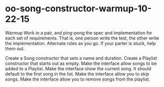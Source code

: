 # oo-song-constructor-warmup-10-22-15
Warmup
Work in a pair, and ping-pong the spec and implementation for each set of requirements. That is, one person write the test, the other write the implementation. Alternate roles as you go. If your parter is stuck, help them out.

Create a Song constructor that sets a name and duration.
Create a Playlist constructor that starts out as empty.
Make the interface allow songs to be added to a Playlist.
Make the interface show the current song. It should default to the first song in the list.
Make the interface allow you to skip songs.
Make the interface allow you to remove songs from the playlist.
